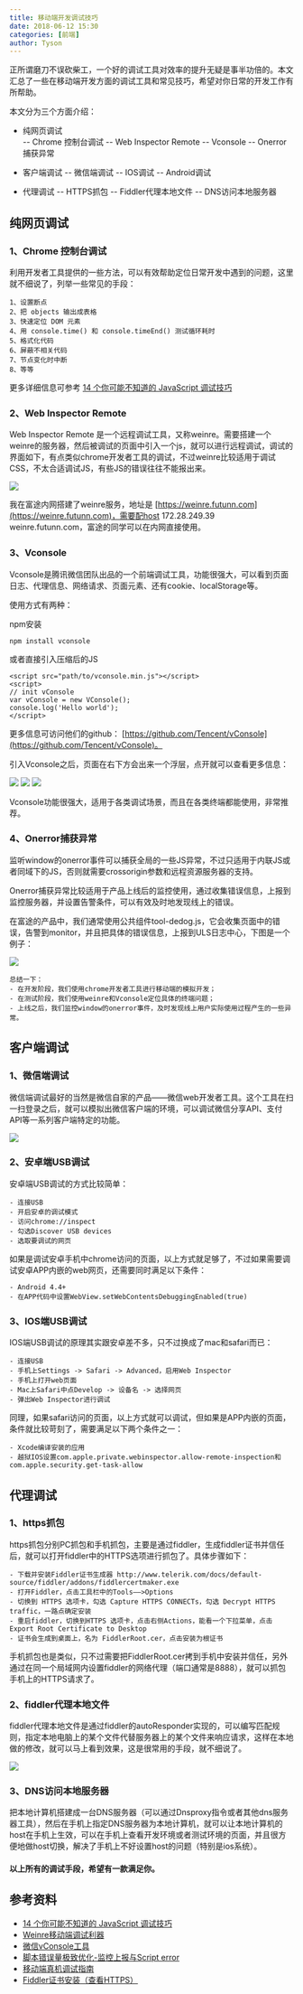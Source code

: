 ```yaml
---
title: 移动端开发调试技巧
date: 2018-06-12 15:30
categories: [前端]
author: Tyson
---
```


正所谓磨刀不误砍柴工，一个好的调试工具对效率的提升无疑是事半功倍的。本文汇总了一些在移动端开发方面的调试工具和常见技巧，希望对你日常的开发工作有所帮助。

本文分为三个方面介绍：

- 纯网页调试    
    -- Chrome 控制台调试
    -- Web Inspector Remote
    -- Vconsole
    -- Onerror捕获异常

- 客户端调试
    -- 微信端调试
    -- IOS调试
    -- Android调试

- 代理调试
    -- HTTPS抓包
    -- Fiddler代理本地文件
    -- DNS访问本地服务器
    
## 纯网页调试

### 1、Chrome 控制台调试

利用开发者工具提供的一些方法，可以有效帮助定位日常开发中遇到的问题，这里就不细说了，列举一些常见的手段：

    1、设置断点
    2、把 objects 输出成表格
    3、快速定位 DOM 元素
    4、用 console.time() 和 console.timeEnd() 测试循环耗时
    5、格式化代码
    6、屏蔽不相关代码
    7、节点变化时中断
    8、等等
    
更多详细信息可参考 [14 个你可能不知道的 JavaScript 调试技巧](https://mp.weixin.qq.com/s/ykGJDc_rZCfS_RhNsiwdtQ)

### 2、Web Inspector Remote

Web Inspector Remote 是一个远程调试工具，又称weinre。需要搭建一个weinre的服务器，然后被调试的页面中引入一个js，就可以进行远程调试，调试的界面如下，有点类似chrome开发者工具的调试，不过weinre比较适用于调试CSS，不太合适调试JS，有些JS的错误往往不能报出来。


![](/images/2018-06-12-how-to-debug-webview/weinre.png)

我在富途内网搭建了weinre服务，地址是 [https://weinre.futunn.com](https://weinre.futunn.com)，需要配host 172.28.249.39 weinre.futunn.com，富途的同学可以在内网直接使用。

### 3、Vconsole

Vconsole是腾讯微信团队出品的一个前端调试工具，功能很强大，可以看到页面日志、代理信息、网络请求、页面元素、还有cookie、localStorage等。

使用方式有两种：

npm安装

    npm install vconsole

或者直接引入压缩后的JS

    <script src="path/to/vconsole.min.js"></script>
    <script>
    // init vConsole
    var vConsole = new VConsole();
    console.log('Hello world');
    </script>
 
更多信息可访问他们的github： [https://github.com/Tencent/vConsole](https://github.com/Tencent/vConsole)。

引入Vconsole之后，页面在右下方会出来一个浮层，点开就可以查看更多信息：

![](/images/2018-06-12-how-to-debug-webview/vconsole1.png)
![](/images/2018-06-12-how-to-debug-webview/vconsole2.png)
![](/images/2018-06-12-how-to-debug-webview/vconsole3.png)

Vconsole功能很强大，适用于各类调试场景，而且在各类终端都能使用，非常推荐。

### 4、Onerror捕获异常

监听window的onerror事件可以捕获全局的一些JS异常，不过只适用于内联JS或者同域下的JS，否则就需要crossorigin参数和远程资源服务器的支持。

Onerror捕获异常比较适用于产品上线后的监控使用，通过收集错误信息，上报到监控服务器，并设置告警条件，可以有效及时地发现线上的错误。

在富途的产品中，我们通常使用公共组件tool-dedog.js，它会收集页面中的错误，告警到monitor，并且把具体的错误信息，上报到ULS日志中心，下图是一个例子：

![](/images/2018-06-12-how-to-debug-webview/log.png)

    总结一下：
    - 在开发阶段，我们使用chrome开发者工具进行移动端的模拟开发；
    - 在测试阶段，我们使用weinre和Vconsole定位具体的终端问题；
    - 上线之后，我们监控window的onerror事件，及时发现线上用户实际使用过程产生的一些异常。

## 客户端调试

### 1、微信端调试
微信端调试最好的当然是微信自家的产品——微信web开发者工具。这个工具在扫一扫登录之后，就可以模拟出微信客户端的环境，可以调试微信分享API、支付API等一系列客户端特定的功能。

![](/images/2018-06-12-how-to-debug-webview/wechat.png)

### 2、安卓端USB调试

安卓端USB调试的方式比较简单：
    
    - 连接USB
    - 开启安卓的调试模式
    - 访问chrome://inspect
    - 勾选Discover USB devices
    - 选取要调试的网页

如果是调试安卓手机中chrome访问的页面，以上方式就足够了，不过如果需要调试安卓APP内嵌的web网页，还需要同时满足以下条件：
    
    - Android 4.4+
    - 在APP代码中设置WebView.setWebContentsDebuggingEnabled(true)

### 3、IOS端USB调试

IOS端USB调试的原理其实跟安卓差不多，只不过换成了mac和safari而已：

    - 连接USB
    - 手机上Settings -> Safari -> Advanced，启用Web Inspector
    - 手机上打开web页面
    - Mac上Safari中点Develop -> 设备名 -> 选择网页
    - 弹出Web Inspector进行调试

同理，如果safari访问的页面，以上方式就可以调试，但如果是APP内嵌的页面，条件就比较苛刻了，需要满足以下两个条件之一：

    - Xcode编译安装的应用
    - 越狱IOS设置com.apple.private.webinspector.allow-remote-inspection和com.apple.security.get-task-allow


## 代理调试

### 1、https抓包

https抓包分别PC抓包和手机抓包，主要是通过fiddler，生成fiddler证书并信任后，就可以打开fiddler中的HTTPS选项进行抓包了。具体步骤如下：

    - 下载并安装Fiddler证书生成器 http://www.telerik.com/docs/default-source/fiddler/addons/fiddlercertmaker.exe 
    - 打开Fiddler，点击工具栏中的Tools——>Options
    - 切换到 HTTPS 选项卡，勾选 Capture HTTPS CONNECTs，勾选 Decrypt HTTPS traffic，一路点确定安装
    - 重启fiddler，切换到HTTPS 选项卡，点击右侧Actions，能看一个下拉菜单，点击 Export Root Certificate to Desktop
    - 证书会生成到桌面上，名为 FiddlerRoot.cer，点击安装为根证书

手机抓包也是类似，只不过需要把FiddlerRoot.cer拷到手机中安装并信任，另外通过在同一个局域网内设置fiddler的网络代理（端口通常是8888），就可以抓包手机上的HTTPS请求了。

### 2、fiddler代理本地文件

fiddler代理本地文件是通过fiddler的autoResponder实现的，可以编写匹配规则，指定本地电脑上的某个文件代替服务器上的某个文件来响应请求，这样在本地做的修改，就可以马上看到效果，这是很常用的手段，就不细说了。

![](/images/2018-06-12-how-to-debug-webview/fiddler.png)

### 3、DNS访问本地服务器

把本地计算机搭建成一台DNS服务器（可以通过Dnsproxy指令或者其他dns服务器工具），然后在手机上指定DNS服务器为本地计算机，就可以让本地计算机的host在手机上生效，可以在手机上查看开发环境或者测试环境的页面，并且很方便地做host切换，解决了手机上不好设置host的问题（特别是ios系统）。

#### 以上所有的调试手段，希望有一款满足你。


## 参考资料
- [14 个你可能不知道的 JavaScript 调试技巧](https://mp.weixin.qq.com/s/ykGJDc_rZCfS_RhNsiwdtQ)
- [Weinre移动端调试利器](https://div.io/topic/1322)
- [微信vConsole工具](https://github.com/Tencent/vConsole)
- [脚本错误量极致优化-监控上报与Script error](http://www.alloyteam.com/2017/03/jserror1/)
- [移动端真机调试指南](https://juejin.im/entry/58b7b35c570c350062028e02)
- [Fiddler证书安装（查看HTTPS）](https://blog.csdn.net/someone_yt/article/details/53149402)
